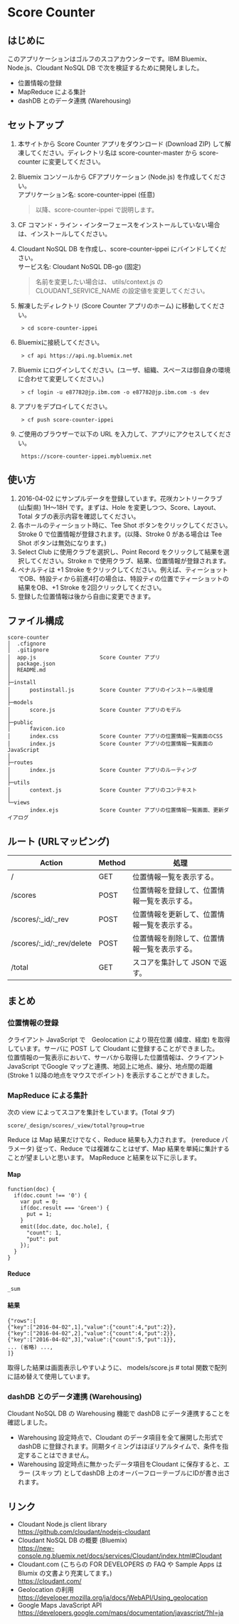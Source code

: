 # Score Counter

## はじめに
このアプリケーションはゴルフのスコアカウンターです。IBM Bluemix、Node.js、Cloudant NoSQL DB で次を検証するために開発しました。
* 位置情報の登録
* MapReduce による集計
* dashDB とのデータ連携 (Warehousing)


## セットアップ
1. 本サイトから Score Counter アプリをダウンロード (Download ZIP) して解凍してください。ディレクトリ名は score-counter-master から score-counter に変更してください。

1. Bluemix コンソールから CFアプリケーション (Node.js) を作成してください。  
アプリケーション名: score-counter-ippei (任意)  

    > 以降、score-counter-ippei で説明します。


1. CF コマンド・ライン・インターフェースをインストールしていない場合は、インストールしてください。

1. Cloudant NoSQL DB を作成し、score-counter-ippei にバインドしてください。  
サービス名: Cloudant NoSQL DB-go (固定)  

    > 名前を変更したい場合は、 utils/context.js の CLOUDANT_SERVICE_NAME の設定値を変更してください。

1. 解凍したディレクトリ (Score Counter アプリのホーム) に移動してください。

        > cd score-counter-ippei

1. Bluemixに接続してください。

        > cf api https://api.ng.bluemix.net
    

1. Bluemix にログインしてください。(ユーザ、組織、スペースは御自身の環境に合わせて変更してください。)

        > cf login -u e87782@jp.ibm.com -o e87782@jp.ibm.com -s dev

1. アプリをデプロイしてください。

        > cf push score-counter-ippei

1. ご使用のブラウザーで以下の URL を入力して、アプリにアクセスしてください。

        https://score-counter-ippei.mybluemix.net


## 使い方
1. 2016-04-02 にサンプルデータを登録しています。花咲カントリークラブ (山梨県) 1H～18H です。まずは、Hole を変更しつつ、Score、Layout、Total タブの表示内容を確認してください。
1. 各ホールのティーショット時に、Tee Shot ボタンをクリックしてください。Stroke 0 で位置情報が登録されます。(以降、Stroke 0 がある場合は Tee Shot ボタンは無効になります。)
1. Select Club に使用クラブを選択し、Point Record をクリックして結果を選択してください。Stroke n で使用クラブ、結果、位置情報が登録されます。
1. ペナルティは +1 Stroke をクリックしてください。例えば、ティーショットでOB、特設ティから前進4打の場合は、特設ティの位置でティーショットの結果をOB、+1 Stroke を2回クリックしてください。
1. 登録した位置情報は後から自由に変更できます。


## ファイル構成
    score-counter
    │  .cfignore
    │  .gitignore
    │  app.js                    Score Counter アプリ
    │  package.json
    │  README.md
    │  
    ├─install
    │      postinstall.js        Score Counter アプリのインストール後処理
    │      
    ├─models
    │      score.js              Score Counter アプリのモデル
    │      
    ├─public
    │      favicon.ico
    │      index.css             Score Counter アプリの位置情報一覧画面のCSS
    │      index.js              Score Counter アプリの位置情報一覧画面の JavaScript
    │      
    ├─routes
    │      index.js              Score Counter アプリのルーティング
    │      
    ├─utils
    │      context.js            Score Counter アプリのコンテキスト
    │      
    └─views  
           index.ejs             Score Counter アプリの位置情報一覧画面、更新ダイアログ  


## ルート (URLマッピング)
|Action|Method|処理|
|---|-----------|-----------|
|/|GET|位置情報一覧を表示する。|
|/scores|POST|位置情報を登録して、位置情報一覧を表示する。|
|/scores/:_id/:_rev|POST|位置情報を更新して、位置情報一覧を表示する。|
|/scores/:_id/:_rev/delete|POST|位置情報を削除して、位置情報一覧を表示する。|
|/total|GET|スコアを集計して JSON で返す。|


## まとめ
### 位置情報の登録
クライアント JavaScript で　Geolocation により現在位置 (緯度、経度) を取得しています。サーバに POST して Cloudant に登録することができました。  
位置情報の一覧表示において、サーバから取得した位置情報は、クライアント JavaScript でGoogle マップと連携、地図上に地点、線分、地点間の距離 (Stroke 1 以降の地点をマウスでポイント) を表示することができました。

###  MapReduce による集計
次の view によってスコアを集計をしています。(Total タブ)

    score/_design/scores/_view/total?group=true

Reduce は Map 結果だけでなく、Reduce 結果も入力されます。 (rereduce パラメータ) 従って、Reduce では複雑なことはぜず、Map 結果を単純に集計することが望ましいと思います。
MapReduce と結果を以下に示します。 

#### Map
    function(doc) {
      if(doc.count !== '0') {
        var put = 0;
        if(doc.result === 'Green') {
          put = 1;
        }
        emit([doc.date, doc.hole], {
          "count": 1,
          "put": put
        });
      }
    }

#### Reduce
    _sum

#### 結果  
    {"rows":[
    {"key":["2016-04-02",1],"value":{"count":4,"put":2}},
    {"key":["2016-04-02",2],"value":{"count":4,"put":2}},
    {"key":["2016-04-02",3],"value":{"count":5,"put":1}},
    ... (省略) ...,
    ]}

取得した結果は画面表示しやすいように、 models/score.js # total 関数で配列に詰め替えて使用しています。

### dashDB とのデータ連携 (Warehousing)
Cloudant NoSQL DB の Warehousing 機能で dashDB にデータ連携することを確認しました。  
* Warehousing 設定時点で、Cloudant のデータ項目を全て展開した形式で dashDB に登録されます。同期タイミングはほぼリアルタイムで、条件を指定することはできません。
* Warehousing 設定時点に無かったデータ項目をCloudant に保存すると、エラー (スキップ) としてdashDB 上のオーバーフローテーブルにIDが書き出されます。


## リンク
* Cloudant Node.js client library  
<https://github.com/cloudant/nodejs-cloudant>
* Cloudant NoSQL DB の概要 (Bluemix)  
<https://new-console.ng.bluemix.net/docs/services/Cloudant/index.html#Cloudant>
* Cloudant.com (こちらの FOR DEVELOPERS の FAQ や Sample Apps は Blumix の文書より充実してます。)  
<https://cloudant.com/>
* Geolocation の利用  
<https://developer.mozilla.org/ja/docs/WebAPI/Using_geolocation>
* Google Maps JavaScript API  
<https://developers.google.com/maps/documentation/javascript/?hl=ja>

